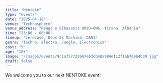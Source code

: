 ```yaml
---
title: "Nentoke"
type: "events"
date: "2025-04-18"
venue: "Technosphere"
venue_address: "Rruga e Elbasanit 8R9J+8W6, Tirana, Albania"
time: "23:00 - 06:00"
lineup: "zerocase, Deus Ex Machina, DANI"
genre: "Techno, Electro, Jungle, Electronica"
cost: "5"
age: "18+"
image: "/images/events/9c1a757722687eb3db4da984ef12f1ab769b4b30.jpg"
draft: false
---
```

We welcome you to our next NENTOKE event!
